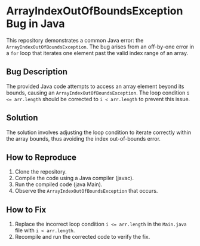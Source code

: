 # ArrayIndexOutOfBoundsException Bug in Java

This repository demonstrates a common Java error: the `ArrayIndexOutOfBoundsException`. The bug arises from an off-by-one error in a `for` loop that iterates one element past the valid index range of an array.

## Bug Description
The provided Java code attempts to access an array element beyond its bounds, causing an `ArrayIndexOutOfBoundsException`. The loop condition `i <= arr.length` should be corrected to `i < arr.length` to prevent this issue.

## Solution
The solution involves adjusting the loop condition to iterate correctly within the array bounds, thus avoiding the index out-of-bounds error. 

## How to Reproduce
1. Clone the repository.
2. Compile the code using a Java compiler (javac).
3. Run the compiled code (java Main).
4. Observe the `ArrayIndexOutOfBoundsException` that occurs.

## How to Fix
1. Replace the incorrect loop condition `i <= arr.length` in the `Main.java` file with `i < arr.length`.
2. Recompile and run the corrected code to verify the fix.